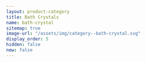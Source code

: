```yaml
---
layout: product-category
title: Bath Crystals
name: bath-crystal
sitemap: true
image-url: "/assets/img/category--bath-crystal.svg"
display_order: 5
hidden: false
new: false
---
```

